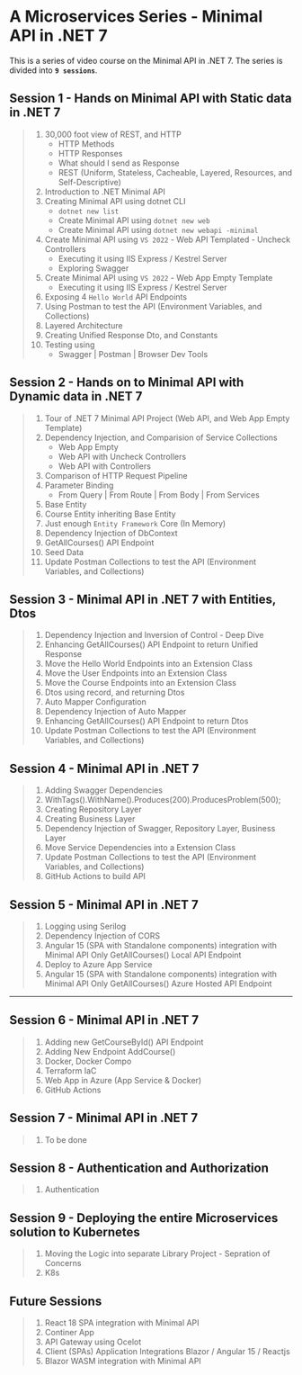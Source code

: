 # A Microservices Series - Minimal API in .NET 7

This is a series of video course on the Minimal API in .NET 7. The series is divided into **`9 sessions`**.

## Session 1 - Hands on Minimal API with Static data in .NET 7

> 1. 30,000 foot view of REST, and HTTP
>    - HTTP Methods
>    - HTTP Responses
>    - What should I send as Response
>    - REST (Uniform, Stateless, Cacheable, Layered, Resources, and Self-Descriptive)
> 1. Introduction to .NET Minimal API
> 1. Creating Minimal API using dotnet CLI
>    - `dotnet new list`
>    - Create Minimal API using `dotnet new web`
>    - Create Minimal API using `dotnet new webapi -minimal`
> 1. Create Minimal API using `VS 2022` - Web API Templated - Uncheck Controllers
>    - Executing it using IIS Express / Kestrel Server
>    - Exploring Swagger
> 1. Create Minimal API using `VS 2022` - Web App Empty Template
>    - Executing it using IIS Express / Kestrel Server
> 1. Exposing 4 `Hello World` API Endpoints
> 1. Using Postman to test the API (Environment Variables, and Collections)
> 1. Layered Architecture
> 1. Creating Unified Response Dto, and Constants
> 1. Testing using
>    - Swagger | Postman | Browser Dev Tools

## Session 2 - Hands on to Minimal API with Dynamic data in .NET 7

> 1. Tour of .NET 7 Minimal API Project (Web API, and Web App Empty Template)
> 1. Dependency Injection, and Comparision of Service Collections
>    - Web App Empty
>    - Web API with Uncheck Controllers
>    - Web API with Controllers
> 1. Comparison of HTTP Request Pipeline
> 1. Parameter Binding
>    - From Query | From Route | From Body | From Services
> 1. Base Entity
> 1. Course Entity inheriting Base Entity
> 1. Just enough `Entity Framework` Core (In Memory)
> 1. Dependency Injection of DbContext
> 1. GetAllCourses() API Endpoint
> 1. Seed Data
> 1. Update Postman Collections to test the API (Environment Variables, and Collections)

## Session 3 - Minimal API in .NET 7 with Entities, Dtos

> 1. Dependency Injection and Inversion of Control - Deep Dive
> 1. Enhancing GetAllCourses() API Endpoint to return Unified Response
> 1. Move the Hello World Endpoints into an Extension Class
> 1. Move the User Endpoints into an Extension Class
> 1. Move the Course Endpoints into an Extension Class
> 1. Dtos using record, and returning Dtos
> 1. Auto Mapper Configuration
> 1. Dependency Injection of Auto Mapper
> 1. Enhancing GetAllCourses() API Endpoint to return Dtos
> 1. Update Postman Collections to test the API (Environment Variables, and Collections)

## Session 4 - Minimal API in .NET 7

> 1. Adding Swagger Dependencies
> 1. WithTags().WithName().Produces(200).ProducesProblem(500);
> 1. Creating Repository Layer
> 1. Creating Business Layer
> 1. Dependency Injection of Swagger, Repository Layer, Business Layer
> 1. Move Service Dependencies into a Extension Class
> 1. Update Postman Collections to test the API (Environment Variables, and Collections)
> 1. GitHub Actions to build API

## Session 5 - Minimal API in .NET 7

> 1. Logging using Serilog
> 1. Dependency Injection of CORS
> 1. Angular 15 (SPA with Standalone components) integration with Minimal API Only GetAllCourses() Local API Endpoint
> 1. Deploy to Azure App Service
> 1. Angular 15 (SPA with Standalone components) integration with Minimal API Only GetAllCourses() Azure Hosted API Endpoint

---

## Session 6 - Minimal API in .NET 7

> 1. Adding new GetCourseById() API Endpoint
> 1. Adding New Endpoint AddCourse()
> 1. Docker, Docker Compo
> 1. Terraform IaC
> 1. Web App in Azure (App Service & Docker)
> 1. GitHub Actions

## Session 7 - Minimal API in .NET 7

> 1. To be done

## Session 8 - Authentication and Authorization

> 1. Authentication

## Session 9 - Deploying the entire Microservices solution to Kubernetes

> 1. Moving the Logic into separate Library Project - Sepration of Concerns
> 1. K8s

## Future Sessions

> 1. React 18 SPA integration with Minimal API
> 1. Continer App
> 1. API Gateway using Ocelot
> 1. Client (SPAs) Application Integrations Blazor / Angular 15 / Reactjs
> 1. Blazor WASM  integration with Minimal API
